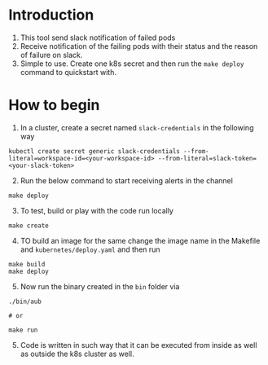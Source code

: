 # Introduction
1. This tool send slack notification of failed pods
2. Receive notification of the failing pods with their status and the reason of failure on slack.
3. Simple to use. Create one k8s secret and then run the `make deploy` command to quickstart with.
# How to begin
1. In a cluster, create a secret named `slack-credentials` in the following way
```
kubectl create secret generic slack-credentials --from-literal=workspace-id=<your-workspace-id> --from-literal=slack-token=<your-slack-token>
```
2. Run the below command to start receiving alerts in the channel
```
make deploy
```
3. To test, build or play with the code run locally
```
make create
```
4. TO build an image for the same change the image name in the Makefile and `kubernetes/deploy.yaml` and then run
```
make build
make deploy
```
5. Now run the binary created in the `bin` folder via
```
./bin/aub

# or

make run
```
5. Code is written in such way that it can be executed from inside as well as outside the k8s cluster as well.